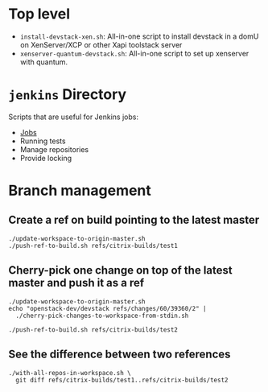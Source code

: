 # Top level

 - `install-devstack-xen.sh`: All-in-one script to install devstack in a domU
   on XenServer/XCP or other Xapi toolstack server
 - `xenserver-quantum-devstack.sh`: All-in-one script to set up xenserver with
   quantum.

# `jenkins` Directory
Scripts that are useful for Jenkins jobs:

 - [Jobs](./jenkins/jobs/README.md)
 - Running tests
 - Manage repositories
 - Provide locking

# Branch management

## Create a ref on build pointing to the latest master

    ./update-workspace-to-origin-master.sh
    ./push-ref-to-build.sh refs/citrix-builds/test1

## Cherry-pick one change on top of the latest master and push it as a ref

    ./update-workspace-to-origin-master.sh
    echo "openstack-dev/devstack refs/changes/60/39360/2" |
      ./cherry-pick-changes-to-workspace-from-stdin.sh

    ./push-ref-to-build.sh refs/citrix-builds/test2

## See the difference between two references

    ./with-all-repos-in-workspace.sh \
      git diff refs/citrix-builds/test1..refs/citrix-builds/test2
